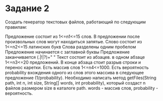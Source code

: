 # Задание 2
Создать генератор текстовых файлов, работающий по следующим правилам:

Предложение состоит из 1<=n1<=15 слов. В предложении после произвольных слов могут находиться запятые.
Слово состоит из 1<=n2<=15 латинских букв
Слова разделены одним пробелом
Предложение начинается с заглавной буквы
Предложение заканчивается (.|!|?)+" "
Текст состоит из абзацев. в одном абзаце 1<=n3<=20 предложений. В конце абзаца стоит разрыв строки и перенос каретки.
Есть массив слов 1<=n4<=1000. Есть вероятность probability вхождения одного из слов этого массива в следующее предложение (1/probability).
Необходимо написать метод getFiles(String path, int n, int size, String[] words, int probability), который создаст n файлов размером size в каталоге path. words - массив слов, probability - вероятность.
